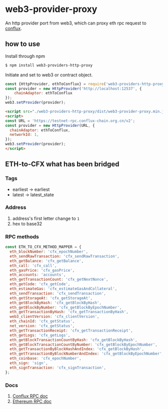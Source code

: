 # web3-provider-proxy
An http provider port from web3, which can proxy eth rpc request to [conflux](https://confluxnetwork.org/).


## how to use

Install through npm
```sh
$ npm install web3-providers-http-proxy
```
Initiate and set to web3 or contract object.

```js
const {HttpProvider, ethToConflux} = require('web3-providers-http-proxy');
const provider = new HttpProvider('http://localhost:12537', {
    chainAdaptor: ethToConflux
});
web3.setProvider(provider);
```

```html
<script src="./web3-providers-http-proxy/dist/web3-provider-proxy.min.js"></script>
<script>
const URL = 'https://testnet-rpc.conflux-chain.org.cn/v2';
const provider = new HttpProvider(URL, {
  chainAdaptor: ethToConflux,
  networkId: 1,
});
web3.setProvider(provider);
</script>
```

## ETH-to-CFX what has been bridged

### Tags
* earliest -> earliest
* latest -> latest_state

### Address
1. address's first letter change to `1`
2. hex to base32

### RPC methods

```js
const ETH_TO_CFX_METHOD_MAPPER = {
  eth_blockNumber: 'cfx_epochNumber',
  eth_sendRawTransaction: 'cfx_sendRawTransaction',
  eth_getBalance: 'cfx_getBalance',
  eth_call: 'cfx_call',
  eth_gasPrice: 'cfx_gasPrice',
  eth_accounts: 'accounts',
  eth_getTransactionCount: 'cfx_getNextNonce',
  eth_getCode: 'cfx_getCode',
  eth_estimateGas: 'cfx_estimateGasAndCollateral',
  eth_sendTransaction: 'cfx_sendTransaction',
  eth_getStorageAt: 'cfx_getStorageAt',
  eth_getBlockByHash: 'cfx_getBlockByHash',
  eth_getBlockByNumber: 'cfx_getBlockByEpochNumber',
  eth_getTransactionByHash: 'cfx_getTransactionByHash',
  web3_clientVersion: 'cfx_clientVersion',
  eth_chainId: 'cfx_getStatus',
  net_version: 'cfx_getStatus',
  eth_getTransactionReceipt: 'cfx_getTransactionReceipt',
  eth_getLogs: 'cfx_getLogs',
  eth_getBlockTransactionCountByHash: 'cfx_getBlockByHash',
  eth_getBlockTransactionCountByNumber: 'cfx_getBlockByEpochNumber',
  eth_getTransactionByBlockHashAndIndex: 'cfx_getBlockByHash',
  eth_getTransactionByBlockNumberAndIndex: 'cfx_getBlockByEpochNumber',
  eth_coinbase: 'cfx_epochNumber',
  eth_sign: 'sign',
  eth_signTransaction: 'cfx_signTransaction',
};
```


### Docs

1. [Conflux RPC doc](https://developer.conflux-chain.org/docs/conflux-doc/docs/json_rpc)
2. [Ethereum RPC doc](https://eth.wiki/json-rpc/API)
